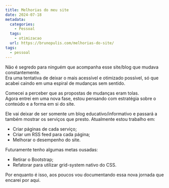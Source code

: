 ```yaml
---
title: Melhorias do meu site
date: 2024-07-18
metadata:
  categories:
    - Pessoal
  tags:
    - otimizacao
  url: https://brunopulis.com/melhorias-do-site/
tags:
  - pessoal
---
```

Não é segredo para ninguém que acompanha esse site/blog que mudava constantemente.  
Era uma tentativa de deixar o mais acessível e otimizado possível, só que acabei caindo em uma espiral de mudanças sem sentido.

Comecei a perceber que as propostas de mudanças eram tolas.  
Agora entrei em uma nova fase, estou pensando com estratégia sobre o conteúdo e a forma em si do site.

Ele vai deixar de ser somente um blog educativo/informativo e passará a também mostrar os serviços que presto. Atualmente estou trabalho em:

- Criar páginas de cada serviço;
- Criar um RSS feed para cada página;
- Melhorar o desempenho do site.

Futuramente tenho algumas metas ousadas:

- Retirar o Bootstrap;
- Refatorar para utilizar grid-system nativo do CSS.

Por enquanto é isso, aos poucos vou documentando essa nova jornada que encarei por aqui.
